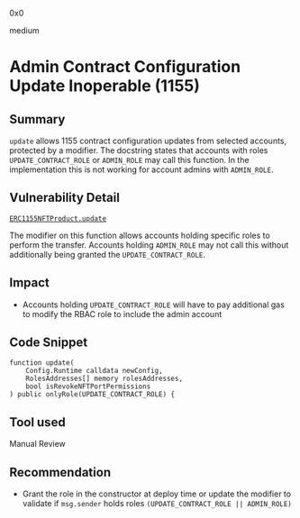 0x0

medium

# Admin Contract Configuration Update Inoperable (1155)

## Summary

`update` allows 1155 contract configuration updates from selected accounts, protected by a modifier. The docstring states that accounts with roles `UPDATE_CONTRACT_ROLE` or `ADMIN_ROLE` may call this function. In the implementation this is not working for account admins with `ADMIN_ROLE`.

## Vulnerability Detail

[`ERC1155NFTProduct.update`](https://github.com/sherlock-audit/2022-10-nftport/blob/main/evm-minting-master/contracts/templates/ERC1155NFTProduct.sol#L223)

The modifier on this function allows accounts holding specific roles to perform the transfer. Accounts holding `ADMIN_ROLE` may not call this without additionally being granted the `UPDATE_CONTRACT_ROLE`.

## Impact

- Accounts holding `UPDATE_CONTRACT_ROLE` will have to pay additional gas to modify the RBAC role to include the admin account

## Code Snippet

```solidity
function update(
    Config.Runtime calldata newConfig,
    RolesAddresses[] memory rolesAddresses,
    bool isRevokeNFTPortPermissions
) public onlyRole(UPDATE_CONTRACT_ROLE) {
```

## Tool used

Manual Review

## Recommendation

- Grant the role in the constructor at deploy time or update the modifier to validate if `msg.sender` holds roles `(UPDATE_CONTRACT_ROLE || ADMIN_ROLE)`
